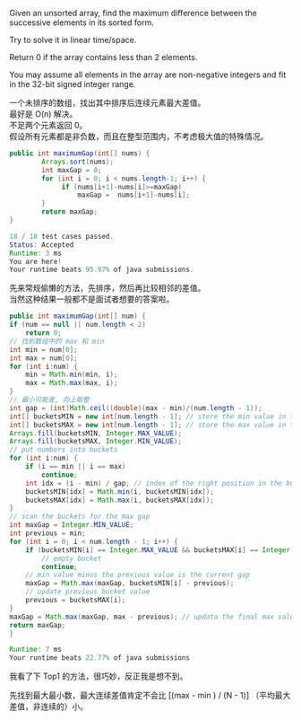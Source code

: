 Given an unsorted array, find the maximum difference between the successive elements in its sorted form.

Try to solve it in linear time/space.

Return 0 if the array contains less than 2 elements.

You may assume all elements in the array are non-negative integers and fit in the 32-bit signed integer range.

一个未排序的数组，找出其中排序后连续元素最大差值。  
最好是 O(n) 解决。  
不足两个元素返回 0。  
假设所有元素都是非负数，而且在整型范围内，不考虑极大值的特殊情况。

```java
public int maximumGap(int[] nums) {
        Arrays.sort(nums);
        int maxGap = 0;
        for (int i = 0; i < nums.length-1; i++) {
             if (nums[i+1]-nums[i]>=maxGap)
                 maxGap =  nums[i+1]-nums[i];
        }
        return maxGap;
}

18 / 18 test cases passed.
Status: Accepted
Runtime: 3 ms
You are here!
Your runtime beats 95.97% of java submissions.
```

先来常规偷懒的方法，先排序，然后再比较相邻的差值。  
当然这种结果一般都不是面试者想要的答案啦。


```java
public int maximumGap(int[] num) {
if (num == null || num.length < 2)
    return 0;
// 找到数组中的 max 和 min
int min = num[0];
int max = num[0];
for (int i:num) {
    min = Math.min(min, i);
    max = Math.max(max, i);
}
// 最小可能差, 向上取整
int gap = (int)Math.ceil((double)(max - min)/(num.length - 1));
int[] bucketsMIN = new int[num.length - 1]; // store the min value in that bucket
int[] bucketsMAX = new int[num.length - 1]; // store the max value in that bucket
Arrays.fill(bucketsMIN, Integer.MAX_VALUE);
Arrays.fill(bucketsMAX, Integer.MIN_VALUE);
// put numbers into buckets
for (int i:num) {
    if (i == min || i == max)
        continue;
    int idx = (i - min) / gap; // index of the right position in the buckets
    bucketsMIN[idx] = Math.min(i, bucketsMIN[idx]);
    bucketsMAX[idx] = Math.max(i, bucketsMAX[idx]);
}
// scan the buckets for the max gap
int maxGap = Integer.MIN_VALUE;
int previous = min;
for (int i = 0; i < num.length - 1; i++) {
    if (bucketsMIN[i] == Integer.MAX_VALUE && bucketsMAX[i] == Integer.MIN_VALUE)
        // empty bucket
        continue;
    // min value minus the previous value is the current gap
    maxGap = Math.max(maxGap, bucketsMIN[i] - previous);
    // update previous bucket value
    previous = bucketsMAX[i];
}
maxGap = Math.max(maxGap, max - previous); // updata the final max value gap
return maxGap;
}

Runtime: 7 ms
Your runtime beats 22.77% of java submissions
```

我看了下 Top1 的方法，很巧妙，反正我是想不到。

先找到最大最小数，最大连续差值肯定不会比 [(max - min ) / (N - 1)] （平均最大差值，非连续的）小。
